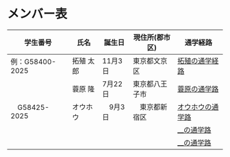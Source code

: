 # メンバー表

|学生番号|氏名|誕生日|現住所(郡市区)|通学経路|
|---|---|---|---|---|
|例：G58400-2025|拓殖 太郎|11月3日|東京都文京区|[拓殖の通学経路](route00.md)|
||蓑原 隆|7月22日|東京都八王子市| [蓑原の通学路](route01.md)|
|　G58425-2025　| オウホウ |　9月3日 |　東京都新宿区 | [オウホウの通学路](route02.md)|
| | | | | [__の通学路](route03.md)|
| | | | | [__の通学路](route04.md)|
